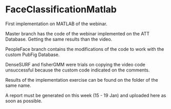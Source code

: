 # FaceClassificationMatlab

First implementation on MATLAB of the webinar.

Master branch has the code of the webinar implemented on the ATT Database. Getting the same results than the video.

PeopleFace branch contains the modifications of the code to work with the custom PubFig Database.

DenseSURF and fisherGMM were trials on copying the video code unsuccessful because the custom code indicated on the comments.

Results of the implementation exercise can be found on the folder of the same name.

A report must be generated on this week (15 - 19 Jan) and uploaded here as soon as possible.
